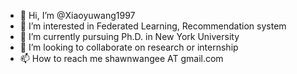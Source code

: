 - 👋 Hi, I’m @Xiaoyuwang1997
- 👀 I’m interested in Federated Learning, Recommendation system
- 🌱 I’m currently pursuing Ph.D. in New York University
- 💞️ I’m looking to collaborate on research or internship
- 📫 How to reach me shawnwangee AT gmail.com

<!---
Xiaoyuwang1997/Xiaoyuwang1997 is a ✨ special ✨ repository because its `README.md` (this file) appears on your GitHub profile.
You can click the Preview link to take a look at your changes.
--->
